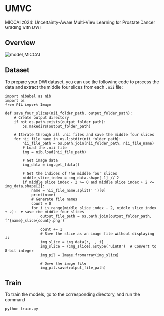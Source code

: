 # UMVC
MICCAI 2024: Uncertainty-Aware Multi-View Learning for Prostate Cancer Grading with DWI

## Overview
![model_MICCAI](https://github.com/user-attachments/assets/4cf851f7-d715-41db-b06e-ff75b1c37480)

## Dataset

To prepare your DWI dataset, you can use the following code to process the data and extract the middle four slices from each `.nii` file:

```angular2html
import nibabel as nib
import os
from PIL import Image

def save_four_slices(nii_folder_path, output_folder_path):
    # Create output directory
    if not os.path.exists(output_folder_path):
        os.makedirs(output_folder_path)

    # Iterate through all .nii files and save the middle four slices
    for nii_file_name in os.listdir(nii_folder_path):
        nii_file_path = os.path.join(nii_folder_path, nii_file_name)
        # Load the .nii file
        img = nib.load(nii_file_path)

        # Get image data
        img_data = img.get_fdata()

        # Get the indices of the middle four slices
        middle_slice_index = img_data.shape[-1] // 2
        if middle_slice_index - 2 >= 0 and middle_slice_index + 2 <= img_data.shape[2]:
            name = nii_file_name.split('.')[0]
            print(name)
            # Generate file names
            count = 0
            for i in range(middle_slice_index - 2, middle_slice_index + 2):  # Save the middle four slices
                output_file_path = os.path.join(output_folder_path, f'{name}_slice{count}.png')
                
                count += 1
                # Save the slice as an image file without displaying it
                img_slice = img_data[:, :, i]
                img_slice = (img_slice).astype('uint8')  # Convert to 8-bit integer
                img_pil = Image.fromarray(img_slice)

                # Save the image file
                img_pil.save(output_file_path)
```

## Train
To train the models, go to the corresponding directory, and run the command

`python train.py`


